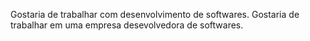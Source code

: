 Gostaria de trabalhar com desenvolvimento de softwares.
Gostaria de trabalhar em uma empresa desevolvedora de softwares.
